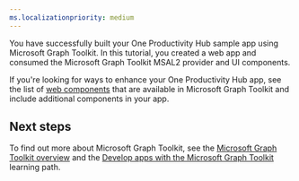 ```yaml
---
ms.localizationpriority: medium
---
```


<!-- markdownlint-disable MD041 -->

You have successfully built your One Productivity Hub sample app using Microsoft Graph Toolkit. In this tutorial, you created a web app and consumed the Microsoft Graph Toolkit MSAL2 provider and UI components.

If you're looking for ways to enhance your One Productivity Hub app, see the list of [web components](/graph/toolkit/overview#components) that are available in Microsoft Graph Toolkit and include additional components in your app.

## Next steps

To find out more about Microsoft Graph Toolkit, see the [Microsoft Graph Toolkit overview](/graph/toolkit/overview) and the [Develop apps with the Microsoft Graph Toolkit](/learn/paths/m365-msgraph-toolkit) learning path.
